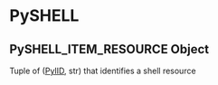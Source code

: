 # PySHELL


## PySHELL\_ITEM\_RESOURCE Object

Tuple of \([PyIID](PyIID.md), str\) that identifies a shell resource
